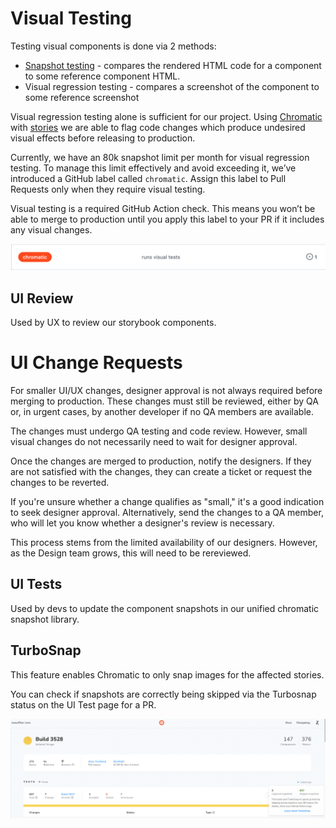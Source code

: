 # Visual Testing

Testing visual components is done via 2 methods:

- [Snapshot testing](https://kentcdodds.com/blog/effective-snapshot-testing) - compares the rendered HTML code for a component to some reference component HTML.
- Visual regression testing - compares a screenshot of the component to some reference screenshot

Visual regression testing alone is sufficient for our project. Using [Chromatic](https://www.chromatic.com/docs/) with [stories](../storybook/#what-is-a-story) we are able to flag code changes which produce undesired visual effects before releasing to production.

Currently, we have an 80k snapshot limit per month for visual regression testing. To manage this limit effectively and avoid exceeding it, we’ve introduced a GitHub label called `chromatic`. Assign this label to Pull Requests only when they require visual testing.

Visual testing is a required GitHub Action check. This means you won’t be able to merge to production until you apply this label to your PR if it includes any visual changes.

![ChromaticLabel](./chromatic-label.png)

## UI Review

Used by UX to review our storybook components.

# UI Change Requests

For smaller UI/UX changes, designer approval is not always required before merging to production. These changes must still be reviewed, either by QA or, in urgent cases, by another developer if no QA members are available.

The changes must undergo QA testing and code review. However, small visual changes do not necessarily need to wait for designer approval.

Once the changes are merged to production, notify the designers. If they are not satisfied with the changes, they can create a ticket or request the changes to be reverted.

If you're unsure whether a change qualifies as "small," it's a good indication to seek designer approval. Alternatively, send the changes to a QA member, who will let you know whether a designer's review is necessary.

This process stems from the limited availability of our designers. However, as the Design team grows, this will need to be rereviewed.

## UI Tests

Used by devs to update the component snapshots in our unified chromatic snapshot library.

## TurboSnap

This feature enables Chromatic to only snap images for the affected stories.

You can check if snapshots are correctly being skipped via the Turbosnap status on the UI Test page for a PR.

![Turbosnap](./turbosnap.png)
